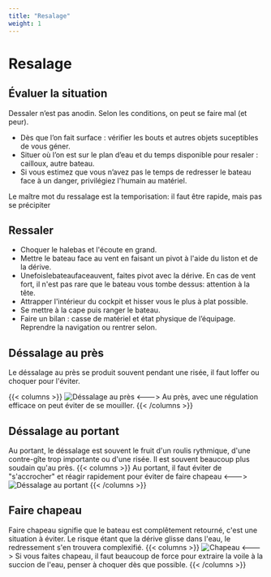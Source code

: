 ```yaml
---
title: "Resalage"
weight: 1
---
```

# Resalage

## Évaluer la situation
Dessaler n’est pas anodin. Selon les conditions, on peut se faire mal (et peur).
- Dès que l’on fait surface : vérifier les bouts et autres objets suceptibles de vous géner.
- Situer où l’on est sur le plan d’eau et du temps disponible pour resaler : cailloux, autre bateau.
- Si vous estimez que vous n’avez pas le temps de redresser le bateau face à un danger, privilégiez l'humain au matériel.

Le maître mot du ressalage est la temporisation: il faut être rapide, mais pas se précipiter

## Ressaler
- Choquer le halebas et l'écoute en grand.
- Mettre le bateau face au vent en faisant un pivot à l'aide du liston et de la dérive.
- Unefoislebateaufaceauvent, faites pivot avec la dérive. En cas de vent fort, il n'est pas rare que le bateau vous tombe dessus: attention à la tête.
- Attrapper l'intérieur du cockpit et hisser vous le plus à plat possible.
- Se mettre à la cape puis ranger le bateau.
- Faire un bilan : casse de matériel et état physique de l’équipage. Reprendre la navigation ou rentrer selon.

## Déssalage au près
Le déssalage au près se produit souvent pendant une risée, il faut loffer ou choquer pour l'éviter.

{{< columns >}}
![Déssalage au près](../images/dessalage_pres.jpg)
<--->
Au près, avec une régulation efficace on peut éviter de se mouiller.
{{< /columns >}}

## Déssalage au portant
Au portant, le déssalage est souvent le fruit d'un roulis rythmique, d'une contre-gîte trop importante ou d'une risée. Il est souvent beaucoup plus soudain qu'au près.
{{< columns >}}
Au portant, il faut éviter de "s'accrocher" et réagir rapidement pour éviter de faire chapeau
<--->
![Déssalage au portant](../images/dessalage_portant.jpg)
{{< /columns >}}

## Faire chapeau
Faire chapeau signifie que le bateau est complêtement retourné, c'est une situation à éviter. Le risque étant que la dérive glisse dans l'eau, le redressement s'en trouvera complexifié.
{{< columns >}}
![Chapeau](../images/chapeau.jpg)
<--->
Si vous faites chapeau, il faut beaucoup de force pour extraire la voile à la succion de l'eau, penser à choquer dès que possible.
{{< /columns >}}
